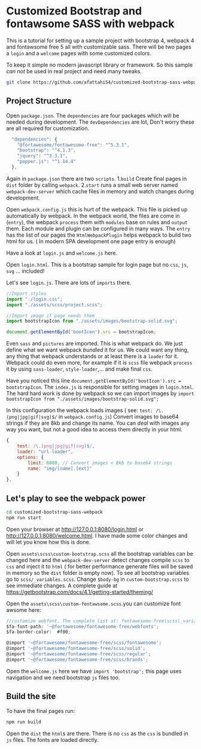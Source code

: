 # Customized Bootstrap and fontawsome SASS with webpack

This is a tutorial for setting up a sample project with bootstrap 4,  webpack 4 and fontawsome free 5 all with customizable sass. There will be two pages a `login` and a `welcome` pages with some customized colors.

To keep it simple no modern javascript library or framework. So this sample *can not* be used in real project and need many tweaks.

```bash
git clone https://github.com/afattahi54/customized-bootstrap-sass-webpack.git
```

## Project Structure

Open `package.json`. The `dependencies` are four packages which will be needed during development. The `devDependencies` are lot, Don't worry these are all required for customization.

```js
  "dependencies": {
    "@fortawesome/fontawesome-free": "^5.3.1",
    "bootstrap": "^4.1.3",
    "jquery": "^3.3.1",
    "popper.js": "^1.14.4"
  },
```

Again in `package.json` there are two `scripts`.
1.`build` Create final pages in `dist` folder by calling `webpack`.
2.`start` runs a small web server named `webpack-dev-server` which cache files in memory and watch changes during development.

Open `webpack.config.js` this is hurt of the webpack. This file is picked up automatically by webpack. In the webpack world, the files are come in (`entry`), the webpack  `process` them with `modules` base on rules and `output` them. Each module and plugin can be configured in many ways. The `entry` has the list of our pages the `HtmlWebpackPlugin` helps webpack to build two html for us. ( In modern SPA development one page entry is enough)

Have a look at `login.js` and `welcome.js` here.

Open `login.html`. This is a bootstrap sample for login page but no `css`, `js`, `svg` ... included!

Let's see `login.js`. There are lots of `imports` there.

```js
//Import styles
import "./login.css";
import "./assets/scss/project.scss";

//Import image if page needs them
import bootstrapIcon from "./assets/images/bootstrap-solid.svg";

document.getElementById('bootIcon').src = bootstrapIcon;
```

Even `sass` and `pictures` are imported. This is what webpack do. We just define what we want webpack *bundled* it for us. We could want any thing, any thing that webpack understands or at least there is a `loader` for it. Webpack could do even more, for example if it is `scss` file webpack `process` it by using  `sass-loader`, `style-loader`,... and make final `css`.

Have you noticed this line `document.getElementById('bootIcon').src = bootstrapIcon`. The `index.js` is responsible for setting images in `login.html`. The hard hard work is done by webpack so we can import images by `import bootstrapIcon from "./assets/images/bootstrap-solid.svg";`

In this configuration the webpack loads images ( see: `test: /\.(png|jpg|gif|svg)$/` in `webpack.config.js`) Convert images to base64 strings if they are 8kb and change its name. You can *deal* with images any way you want, but not a good idea to access them directly in your html.

```js
{
    test: /\.(png|jpg|gif|svg)$/,
    loader: "url-loader",
    options: {
        limit: 8000, // Convert images < 8kb to base64 strings
        name: "img/[name].[ext]"
    }
},
```

## Let's play to see the webpack power

```bash
cd customized-bootstrap-sass-webpack
npm run start
```

Open your browser at <http://127.0.0.1:8080/login.html> or <http://127.0.0.1:8080/welcome.html>. I have made some color changes and will let you know how this is done.

Open `assets\scss\custom-bootstrap.scss` all the bootstrap variables can be changed here and the `webpack-dev-server` detect changes compile `scss` to `css` and inject it to `html` ( for better performance generate files will be saved in memory so the `dist` folder is empty now). To see all bootstrap variables go to `scss/_variables.scss`. Change `$body-bg` in `custom-bootstrap.scss` to see immediate changes. A complete guide at <https://getbootstrap.com/docs/4.1/getting-started/theming/>

Open the `assets\scss\custom-fontawsome.scss`.you can customize font awsome here:

```js
//customize webfont. The complete list at: fontawesome-free\scss\_variables.scss
$fa-font-path: '~@fortawesome/fontawesome-free/webfonts';
$fa-border-color:  #f00;

@import '~@fortawesome/fontawesome-free/scss/fontawesome';
@import '~@fortawesome/fontawesome-free/scss/solid';
@import '~@fortawesome/fontawesome-free/scss/regular';
@import '~@fortawesome/fontawesome-free/scss/brands';
```

Open the `welcome.js` here we have `import 'bootstrap';` this page uses navigation and we need bootstrap `js` files too.

## Build the site

To have the final pages run:

```bash
npm run build
```

Open the `dist` the `html`s are there. There is no `css` as the `css` is bundled in `js` files. The fonts are loaded directly.
